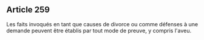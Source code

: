 Article 259
----
Les faits invoqués en tant que causes de divorce ou comme défenses à une demande
peuvent être établis par tout mode de preuve, y compris l'aveu.

